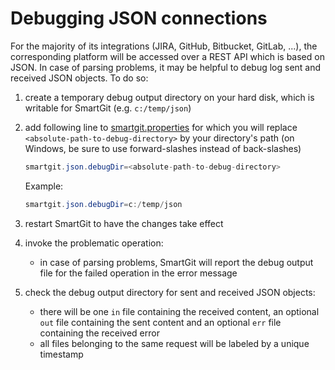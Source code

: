# Debugging JSON connections

For the majority of its integrations (JIRA, GitHub, Bitbucket, GitLab,
...), the corresponding platform will be accessed over a REST API which
is based on JSON. In case of parsing problems, it may be helpful to
debug log sent and received JSON objects. To do so:

1.  create a temporary debug output directory on your hard disk, which
    is writable for SmartGit (e.g. `c:/temp/json`)

2.  add following line to [smartgit.properties](System-Properties.md) for
    which you will replace `<absolute-path-to-debug-directory>` by your
    directory's path (on Windows, be sure to use forward-slashes instead
    of back-slashes)



    ``` java
    smartgit.json.debugDir=<absolute-path-to-debug-directory>
    ```



    Example:



    ``` java
    smartgit.json.debugDir=c:/temp/json
    ```



3.  restart SmartGit to have the changes take effect

4.  invoke the problematic operation:
    -   in case of parsing problems, SmartGit will report the debug
        output file for the failed operation in the error message

5.  check the debug output directory for sent and received JSON objects:
    -   there will be one `in` file containing the received content, an
        optional `out` file containing the sent content and an
        optional `err` file containing the received error
    -   all files belonging to the same request will be labeled by a
        unique timestamp  
          

  
